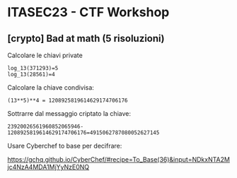 # ITASEC23 - CTF Workshop

## [crypto] Bad at math (5 risoluzioni)

Calcolare le chiavi private

```
log_13(371293)=5
log_13(28561)=4
```

Calcolare la chiave condivisa:

```
(13**5)**4 = 1208925819614629174706176
```

Sottrarre dal messaggio criptato la chiave:

```
23920026561960852065946-1208925819614629174706176=4915062787080052627145
```

Usare Cyberchef to base per decifrare:

https://gchq.github.io/CyberChef/#recipe=To_Base(36)&input=NDkxNTA2Mjc4NzA4MDA1MjYyNzE0NQ
